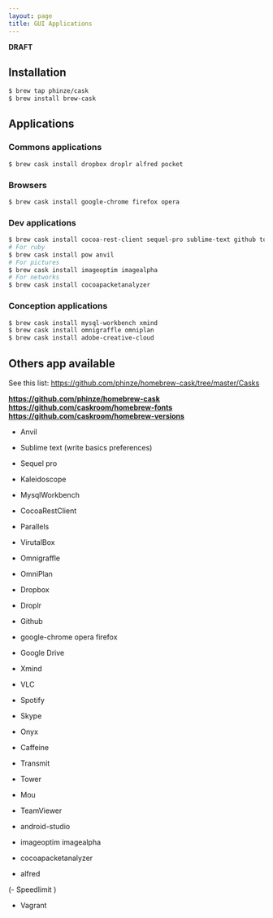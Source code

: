 ```yaml
---
layout: page
title: GUI Applications
---
```


**DRAFT**

## Installation

```bash
$ brew tap phinze/cask
$ brew install brew-cask
```

## Applications

### Commons applications

```bash
$ brew cask install dropbox droplr alfred pocket
```


### Browsers

```bash
$ brew cask install google-chrome firefox opera
```


### Dev applications

```bash
$ brew cask install cocoa-rest-client sequel-pro sublime-text github tower
# For ruby
$ brew cask install pow anvil
# For pictures
$ brew cask install imageoptim imagealpha
# For networks
$ brew cask install cocoapacketanalyzer
```


### Conception applications

```bash
$ brew cask install mysql-workbench xmind
$ brew cask install omnigraffle omniplan
$ brew cask install adobe-creative-cloud
```

## Others app available

See this list: https://github.com/phinze/homebrew-cask/tree/master/Casks

**https://github.com/phinze/homebrew-cask**
**https://github.com/caskroom/homebrew-fonts**
**https://github.com/caskroom/homebrew-versions**

- Anvil
- Sublime text (write basics preferences)
- Sequel pro
- Kaleidoscope
- MysqlWorkbench
- CocoaRestClient


- Parallels
- VirutalBox
- Omnigraffle
- OmniPlan


- Dropbox
- Droplr
- Github
- google-chrome opera firefox
- Google Drive


- Xmind
- VLC
- Spotify
- Skype
- Onyx
- Caffeine
- Transmit
- Tower
- Mou
- TeamViewer


- android-studio
- imageoptim imagealpha
- cocoapacketanalyzer
- alfred


(- Speedlimit )

- Vagrant
